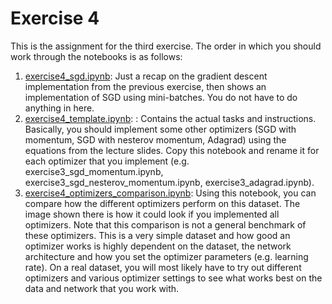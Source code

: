# Exercise 4


This is the assignment for the third exercise. The order in which you should work through the notebooks is as follows:

1. [exercise4_sgd.ipynb](./exercise4_sgd.ipynb):  Just a recap on the gradient descent implementation from the previous exercise, then shows an implementation of SGD using mini-batches. You do not have to do anything in here.  
2. [exercise4_template.ipynb](./exercise4_template.ipynb): : Contains the actual tasks and instructions. Basically, you should implement some other optimizers (SGD with momentum, SGD with nesterov momentum, Adagrad) using the equations from the lecture slides. Copy this notebook and rename it for each optimizer that you implement (e.g. exercise3_sgd_momentum.ipynb, exercise3_sgd_nesterov_momentum.ipynb, exercise3_adagrad.ipynb).
3. [exercise4_optimizers_comparison.ipynb](./exercise4_optimizers_comparison.ipynb): Using this notebook, you can compare how the different optimizers perform on this dataset. The image shown there is how it could look if you implemented all optimizers. Note that this comparison is not a general benchmark of these optimizers. This is a very simple dataset and how good an optimizer works is highly dependent on the dataset, the network architecture and how you set the optimizer parameters (e.g. learning rate). On a real dataset, you will most likely have to try out different optimizers and various optimizer settings to see what works best on the data and network that you work with.


